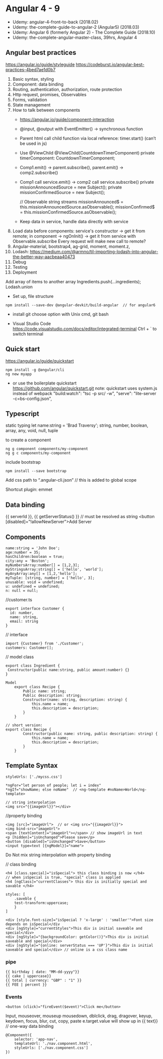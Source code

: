 Angular 4 - 9
===================

- Udemy: angular-4-front-to-back (2018.02)
- Udemy: the-complete-guide-to-angular-2 (Angular5) (2018.03)
- Udemy: Angular 6 (formerly Angular 2) - The Complete Guide (2018.10)
- Udemy: the-complete-angular-master-class, 39hrs, Angular 4
 
## Angular best practices
https://angular.io/guide/styleguide
https://codeburst.io/angular-best-practices-4bed7ae1d0b7
 
1.	Basic syntax, styling
2.	Component: data binding
3.	Routing, authentication, authorization, route protection
4.	Http request, promises, Observables
5.	Forms, validation
6.	State management
7.	How to talk between components
    - https://angular.io/guide/component-interaction
    - @input, @output with EventEmitter() -> synchronous function
    - Parent html call child function via local reference: timer.start() (can’t be used in js)
    - Use @ViewChild 
        @ViewChild(CountdownTimerComponent)
      private timerComponent: CountdownTimerComponent;
    - Comp1.emit() -> parent.subscribe(), parent.emit() -> comp2.subscribe()
    - Comp1 call service.emit() -> comp2 call service.subscribe()
      private missionAnnouncedSource = new Subject<string>();
      private missionConfirmedSource = new Subject<string>();
    
      // Observable string streams
      missionAnnounced$ = this.missionAnnouncedSource.asObservable();
      missionConfirmed$ = this.missionConfirmedSource.asObservable();
    - Keep data in service, handle data directly with service
8.	Load data before components: service's constructor -> get it from remote; in component -> ngOnInit() -> get it from service with Observable.subscribe 
Every request will make new call to remote?
9.	Angular-material, bootstrap4, ag-grid, moment, moment.z, 
10.	Lodash: https://medium.com/@armno/til-importing-lodash-into-angular-the-better-way-aacbeaa40473
11.	Debug
12.	Testing
13.	Deployment
 
 
Add array of items to another array
Ingredients.push(…ingredients);
Lodash.union

- Set up, file structure
```
npm install --save-dev @angular-devkit/build-angular  // for angular6
```

- install git
choose option with Unix cmd, git bash
 
- Visual Studio Code
https://code.visualstudio.com/docs/editor/integrated-terminal
Ctrl + ` to switch terminal

## Quick start 
https://angular.io/guide/quickstart
```
npm install -g @angular/cli
ng new myapp
```

 
- or use the boilerplate quickstart
https://github.com/angular/quickstart.git
note: quickstart uses system.js instead of webpack
    "build:watch": "tsc -p src/ -w",
    "serve": "lite-server -c=bs-config.json",
 
 
## Typescript
static typing
let name:string = 'Brad Traversy';
string, number, boolean, array, any, void, null, tuple
 
to create a component
```
ng g component components/my-component
ng g c components/my-component
```

 
include bootstrap
```
npm install --save bootstrap
```
Add css path to “.angular-cli.json”  // this is added to global scope

Shortcut plugin: emmet

## Data binding
{{ serverId }}, {{ getServerStatus() }} // must be resolved as string
<button [disabled]="!allowNewServer">Add Server</button>

## Components
    name:string = 'John Doe';
    age:number = 35;
    hasChildren:boolean = true;
    city:any = 'Boston';
    myNumbersArray:number[] = [1,2,3];
    myStringsArray:string[] = ['hello', 'world'];
    myAnyArray:any[] = [1,2,'hello'];
    myTuple: [string, number] = ['hello', 3];
    unusable: void = undefined;
    u: undefined = undefined;
    n: null = null;

//customer.ts
```
export interface Customer {
  id: number,
  name: string,
  email: string
}
```

 
// interface
```shell script
import {Customer} from './Customer';
customers: Customer[];
```

 
// model class
```shell script
export class Ingredient {
 Constructor(public name:string, public amount:number) {}
}

Model
	export class Recipe {
		Public name: string;
		Public description: string;
		Constructor(name: string, description: string) {
			this.name = name;
			this.description = description;
		}
	}

// short version:
export class Recipe {
		Constructor(public name: string, public description: string) {
			this.name = name;
			this.description = description;
		}
	}
```


## Template Syntax
```shell script
styleUrls: ['./mycss.css']
 
*ngFor="let person of people; let i = index"
*ngIf="showName; else noName"  // <ng-template #noName>World</ng-template>
 
// string interpolation
<img src="{{imageUrl}}"></div>
```

 
//property binding
```shell script
<img [src]="imageUrl">  // or <img src="{{imageUrl}}">
<img bind-src="imageUrl">
<span [textContent]="imageUrl"></span> // show imageUrl in text
<p [hidden]="isUnchanged">Please save</p>
<button [disabled]="isUnchanged">Save</button>
<input type=text [{ngModel}]="name">
```

 
Do Not mix string interpolation with property binding
 
// class binding
```shell script
<h4 [class.special]="isSpecial"> this class binding is now </h4>
// when isSpecial is true, "special" class is applied
<h4 [ngClass]="currentClasses"> this div is initially special and savable </h4>

styles: [
    .saveble {
    test-transform:uppercase;
    }
] 

<div [style.font-size]="isSpecial ? 'x-large' : 'smaller'">Font size depends on isSpecial</div
<div [ngStyle]="currentStyles">This div is initial saveable and special</div>
<div [ngStyle]="{backgroundColor: getColor()}">This div is initial saveable and special</div>
<div [ngStyle]="{online: serverStatus === 'UP'}">This div is initial saveable and special</div> // online is a css class name

```

 
### pipe
```shell script
{{ birthday | date: "MM-dd-yyyy"}}
{{ cake | uppercase}}
{{ total | currency: "GBP" : "1" }}
{{ FEE | percent }}
```

 
### Events 
```shell script
<button (click)="fireEvent($event)">Click me</button>
```

Input, mouseover, mouseup mousedown, dblclick, drag, dragover, keyup, keydown, focus, blur, cut, copy, paste
e.target.value will show up in {{ text}} // one-way data binding
```shell script
@Component({  
    selector: 'app-nav',  
    templateUrl: './nav.component.html',  
    styleUrls: ['./nav.component.css']  
})  
```


